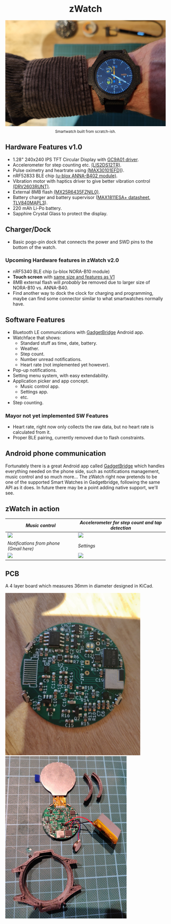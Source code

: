<div align="center">
  <h1>zWatch</h1>
<img src=".github/in_use.jpg"/>
<sub>
  Smartwatch built from scratch-ish.
</sub>
</div>

## Hardware Features v1.0
- 1.28" 240x240 IPS TFT Circular Display with [GC9A01 driver](https://www.buydisplay.com/1-28-inch-tft-lcd-display-240x240-round-circle-screen-for-smart-watch).
- Accelerometer for step counting etc. [(LIS2DS12TR)](https://www.st.com/content/ccc/resource/technical/document/datasheet/ce/32/55/ac/e1/87/46/84/DM00177048.pdf/files/DM00177048.pdf/jcr:content/translations/en.DM00177048.pdf).
- Pulse oximetry and heartrate using [(MAX30101EFD)](https://datasheets.maximintegrated.com/en/ds/MAX30101.pdf)).
- nRF52833 BLE chip [(u-blox ANNA-B402 module)](https://content.u-blox.com/sites/default/files/ANNA-B402_DataSheet_UBX-20032372.pdf).
- Vibration motor with haptics driver to give better vibration control [(DRV2603RUNT)](https://www.ti.com/lit/ds/symlink/drv2603.pdf?HQS=dis-dk-null-digikeymode-dsf-pf-null-wwe&ts=1662847620221).
- External 8MB flash [(MX25R6435FZNIL0)](https://static6.arrow.com/aropdfconversion/a35c4dff799e6b2e44732bd665796d74a8a3f62a/244684669660894mx25r6435f20wide20range2064mb20v1..pdf).
- Battery charger and battery supervisor ([MAX1811ESA+ datasheet](https://datasheets.maximintegrated.com/en/ds/MAX1811.pdf), [TLV840MAPL3](https://www.ti.com/lit/ds/symlink/tlv840-q1.pdf?ts=1662823963602&ref_url=https%253A%252F%252Fwww.ti.com%252Fpower-management%252Fsupervisor-reset-ic%252Fproducts.html)).
- 220 mAh Li-Po battery.
- Sapphire Crystal Glass to protect the display.

## Charger/Dock
- Basic pogo-pin dock that connects the power and SWD pins to the bottom of the watch.

### Upcoming Hardware features in zWatch v2.0
- nRF5340 BLE chip (u-blox NORA-B10 module)
- **Touch screen** with [same size and features as V1](https://www.buydisplay.com/240x240-round-ips-tft-lcd-display-1-28-inch-capactive-touch-circle-screen)
- 8MB external flash will *probably* be removed due to larger size of NORA-B10 vs. ANNA-B40.
- Find another way to dock the clock for charging and programming, maybe can find some connector similar to what smartwatches normally have.

## Software Features
- Bluetooth LE communications with [GadgetBridge](https://codeberg.org/Freeyourgadget) Android app.
- Watchface that shows:
   - Standard stuff as time, date, battery.
   - Weather.
   - Step count.
   - Number unread notifications.
   - Heart rate (not implemented yet however).
- Pop-up notifications.
- Setting menu system, with easy extendability.
- Application picker and app concept.
   - Music control app.
   - Settings app.
   - etc.
- Step counting.

### Mayor not yet implemented SW Features
- Heart rate, right now only collects the raw data, but no heart rate is calculated from it.
- Proper BLE pairing, currently removed due to flash constraints.

## Android phone communication
Fortunately there is a great Android app called [GadgetBridge](https://codeberg.org/Freeyourgadget) which handles everything needed on the phone side, such as notifications management, music control and so much more... The zWatch right now pretends to be one of the supported Smart Watches in Gadgetbridge, following the same API as it does. In future there may be a point adding native support, we'll see.

## zWatch in action
|*Music control*|*Accelerometer for step count and tap detection*|
|---|---|
|  <img src=".github/music.gif" />    |  <img src=".github/accel.gif" height="360" /> |
|*Notifications from phone (Gmail here)*|*Settings*|
|  <img src=".github/notifications.gif"  />    |  <img src=".github/settings.gif"/> |

## PCB
A 4 layer board which measures 36mm in diameter designed in KiCad.

<p float="left">
<img src=".github/pcb.jpg" height="510"/>
<img src=".github/parts.jpg" height="510"/>
</p>
